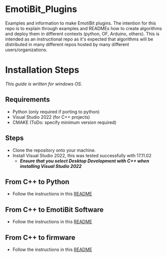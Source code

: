 # EmotiBit_Plugins
Examples and information to make EmotiBit plugins. The intention for this repo is to explain through examples and READMEs how to create algorithms and deploy them in different contexts (python, OF, Arduino, others). This is intended as an instructional repo as it's expected that algorithms will be distributed in many different repos hosted by many different users/organizations.

# Installation Steps
_This guide is written for windows OS._
## Requirements
- Python (only required if porting to python)
- Visual Studio 2022 (for C++ projects)
- CMAKE (ToDo: specify minimum version required)

## Steps
- Clone the repository onto your machine.
- Install Visual Studio 2022, this was tested successfully with 17.11.02
  - ***Ensure that you select Desktop Development with C++ when installing Visual Studio 2022***

## From C++ to Python

- Follow the instructions in this [README](README_py.md)

## From C++ to EmotiBit Software

- Follow the instructions in this [README](README_of.md)

## From C++ to firmware

- Follow the instructions in this [README](README_ard.md)
